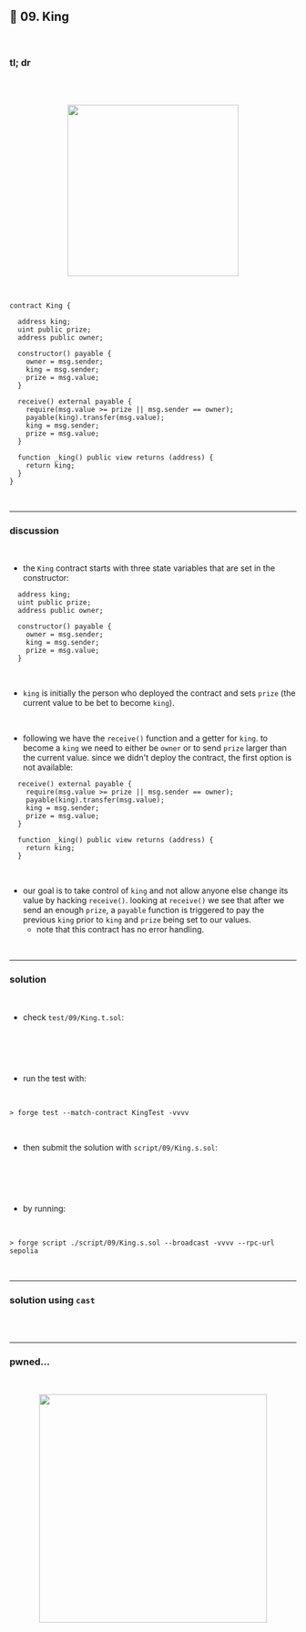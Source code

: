 ## 👾 09. King

<br>


### tl; dr

<br>





<br>
  
<p align="center">
<img width="300" src="">
</p>


<br>

```solidity
contract King {

  address king;
  uint public prize;
  address public owner;

  constructor() payable {
    owner = msg.sender;  
    king = msg.sender;
    prize = msg.value;
  }

  receive() external payable {
    require(msg.value >= prize || msg.sender == owner);
    payable(king).transfer(msg.value);
    king = msg.sender;
    prize = msg.value;
  }

  function _king() public view returns (address) {
    return king;
  }
}
```


<br>

---

### discussion

<br>

* the `King` contract starts with three state variables that are set in the constructor:

```solidity
  address king;
  uint public prize;
  address public owner;

  constructor() payable {
    owner = msg.sender;  
    king = msg.sender;
    prize = msg.value;
  }
```

<br>

* `king` is initially the person who deployed the contract and sets `prize` (the current value to be bet to become `king`).
<br>

* following we have the `receive()` function and a getter for `king`. to become a `king` we need to either be `owner` or to send `prize` larger than the current value. since we didn't deploy the contract, the first option is not available:

```solidity
  receive() external payable {
    require(msg.value >= prize || msg.sender == owner);
    payable(king).transfer(msg.value);
    king = msg.sender;
    prize = msg.value;
  }

  function _king() public view returns (address) {
    return king;
  }
```

<br>

* our goal is to take control of `king` and not allow anyone else change its value by hacking `receive()`. looking at `receive()` we see that after we send an enough `prize`, a `payable` function is triggered to pay the previous `king` prior to `king` and `prize` being set to our values.
    - note that this contract has no error handling.



<br>


----

### solution

<br>

* check `test/09/King.t.sol`:

<br>

```solidity

```

<br>

* run the test with:

<br>

```shell
> forge test --match-contract KingTest -vvvv    
```



<br>

* then submit the solution with `script/09/King.s.sol`:

<br>

```solidity

```

<br>

* by running:

<br>

```shell
> forge script ./script/09/King.s.sol --broadcast -vvvv --rpc-url sepolia
```

<br>


---

### solution using `cast`

<br>

<br>

----

### pwned...


<br>

  
<p align="center">
<img width="400" src="https://github.com/go-outside-labs/ethernaut-foundry-writeups-sol/assets/138340846/ba3f82a3-00c0-43f9-a423-588d7f6e4c70">
</p>



<br>


